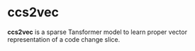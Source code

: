 # ccs2vec
**ccs2vec** is a sparse Tansformer model to learn proper vector representation of a code change slice.
